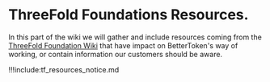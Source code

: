# ThreeFold Foundations Resources.

In this part of the wiki we will gather and include resources coming from the [ThreeFold Foundation Wiki](https://wiki.threefold.io) that have impact on BetterToken's way of working, or contain information our customers should be aware.

!!!include:tf_resources_notice.md